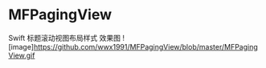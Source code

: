 # MFPagingView
Swift 标题滚动视图布局样式
效果图
![image]https://github.com/wwx1991/MFPagingView/blob/master/MFPagingView.gif
